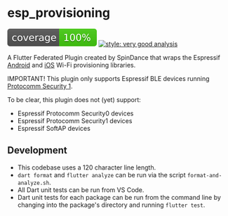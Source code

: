 # esp_provisioning

![coverage][coverage_badge]
[![style: very good analysis][very_good_analysis_badge]][very_good_analysis_link]

A Flutter Federated Plugin created by SpinDance that wraps the Espressif [Android](https://github.com/espressif/esp-idf-provisioning-android) and [iOS](https://github.com/espressif/esp-idf-provisioning-ios) Wi-Fi provisioning libraries.

IMPORTANT!
This plugin only supports Espressif BLE devices running [Protocomm Security 1](https://docs.espressif.com/projects/esp-idf/en/stable/esp32/api-reference/provisioning/protocomm.html).

To be clear, this plugin does not (yet) support:

- Espressif Protocomm Security0 devices
- Espressif Protocomm Security1 devices
- Espressif SoftAP devices

## Development

- This codebase uses a 120 character line length.
- `dart format` and `flutter analyze` can be run via the script `format-and-analyze.sh`.
- All Dart unit tests can be run from VS Code.
- Dart unit tests for each package can be run from the command line by changing into the package's directory and running `flutter test`.

[coverage_badge]: esp_provisioning/coverage_badge.svg
[very_good_analysis_badge]: https://img.shields.io/badge/style-very_good_analysis-B22C89.svg
[very_good_analysis_link]: https://pub.dev/packages/very_good_analysis
